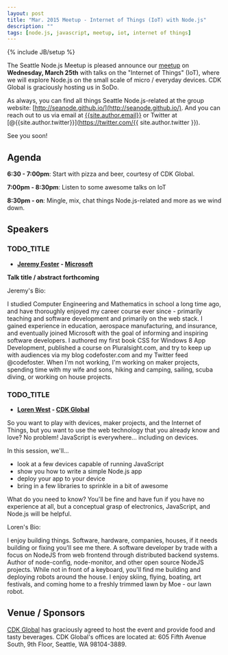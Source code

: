 ```yaml
---
layout: post
title: "Mar. 2015 Meetup - Internet of Things (IoT) with Node.js"
description: ""
tags: [node.js, javascript, meetup, iot, internet of things]
---
```

{% include JB/setup %}

The Seattle Node.js Meetup is pleased announce our
[meetup](http://www.meetup.com/Seattle-Node-js/events/219972045/)
on **Wednesday, March 25th** with talks on the "Internet of Things" (IoT),
where we will explore Node.js on the small scale of micro / everyday devices.
CDK Global is graciously hosting us in SoDo.

As always, you can find all things Seattle Node.js-related at the group website:
[http://seanode.github.io/](http://seanode.github.io/). And you can reach out to
us via email at [{{site.author.email}}](mailto:{{site.author.email}}) or Twitter
at [@{{site.author.twitter}}](https://twitter.com/{{ site.author.twitter }}).

See you soon!

## Agenda

**6:30 - 7:00pm**: Start with pizza and beer, courtesy of CDK Global.

**7:00pm - 8:30pm**: Listen to some awesome talks on IoT

**8:30pm - on**: Mingle, mix, chat things Node.js-related and more as we wind
down.

<!-- more start -->

## Speakers

### TODO_TITLE

* **[Jeremy Foster](https://twitter.com/codefoster) - [Microsoft](http://www.microsoft.com/)**

**Talk title / abstract forthcoming**

Jeremy's Bio:

I studied Computer Engineering and Mathematics in school a long time ago, and have thoroughly enjoyed my career course ever since - primarily teaching and software development and primarily on the web stack. I gained experience in education, aerospace manufacturing, and insurance, and eventually joined Microsoft with the goal of informing and inspiring software developers. I authored my first book CSS for Windows 8 App Development, published a course on Pluralsight.com, and try to keep up with audiences via my blog codefoster.com and my Twitter feed @codefoster. When I'm not working, I'm working on maker projects, spending time with my wife and sons, hiking and camping, sailing, scuba diving, or working on house projects.

### TODO_TITLE

* **[Loren West](https://twitter.com/lorenwest) - [CDK Global](http://www.cdkglobaldigitalmarketing.com/)**

So you want to play with devices, maker projects, and the Internet of Things, but you want to use the web technology that you already know and love? No problem! JavaScript is everywhere... including on devices.

In this session, we'll...

* look at a few devices capable of running JavaScript
* show you how to write a simple Node.js app
* deploy your app to your device
* bring in a few libraries to sprinkle in a bit of awesome

What do you need to know? You'll be fine and have fun if you have no experience at all, but a conceptual grasp of electronics, JavaScript, and Node.js will be helpful.

Loren's Bio:

I enjoy building things. Software, hardware, companies, houses, if it needs building or fixing you'll see me there. A software developer by trade with a focus on NodeJS from web frontend through distributed backend systems.  Author of node-config, node-monitor, and other open source NodeJS projects. While not in front of a keyboard, you'll find me building and deploying robots around the house. I enjoy skiing, flying, boating, art festivals, and coming home to a freshly trimmed lawn by Moe - our lawn robot.

## Venue / Sponsors

[CDK Global](http://www.cdkglobaldigitalmarketing.com/) has graciously agreed to
host the event and provide food and tasty beverages. CDK Global's offices are
located at: 605 Fifth Avenue South, 9th Floor, Seattle, WA 98104-3889.

<!-- more end -->
